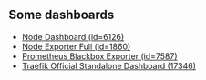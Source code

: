 

## Some dashboards

* [Node Dashboard (id=6126)](https://grafana.com/grafana/dashboards/6126)
* [Node Exporter Full (id=1860)](https://grafana.com/grafana/dashboards/1860)
* [Prometheus Blackbox Exporter (id=7587)](https://grafana.com/grafana/dashboards/7587-prometheus-blackbox-exporter/)
* [Traefik Official Standalone Dashboard (17346)](https://grafana.com/grafana/dashboards/17346-traefik-official-standalone-dashboard/)

